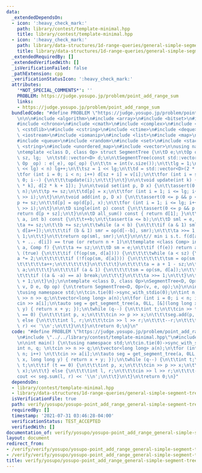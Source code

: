 ```yaml
---
data:
  _extendedDependsOn:
  - icon: ':heavy_check_mark:'
    path: library/contest/template-minimal.hpp
    title: library/contest/template-minimal.hpp
  - icon: ':heavy_check_mark:'
    path: library/data-structures/1d-range-queries/general-simple-segment-tree.hpp
    title: library/data-structures/1d-range-queries/general-simple-segment-tree.hpp
  _extendedRequiredBy: []
  _extendedVerifiedWith: []
  _isVerificationFailed: false
  _pathExtension: cpp
  _verificationStatusIcon: ':heavy_check_mark:'
  attributes:
    '*NOT_SPECIAL_COMMENTS*': ''
    PROBLEM: https://judge.yosupo.jp/problem/point_add_range_sum
    links:
    - https://judge.yosupo.jp/problem/point_add_range_sum
  bundledCode: "#define PROBLEM \"https://judge.yosupo.jp/problem/point_add_range_sum\"\
    \n\n\n#include <algorithm>\n#include <array>\n#include <bitset>\n#include <cassert>\n\
    #include <chrono>\n#include <cmath>\n#include <complex>\n#include <cstdio>\n#include\
    \ <cstdlib>\n#include <cstring>\n#include <ctime>\n#include <deque>\n#include\
    \ <iostream>\n#include <iomanip>\n#include <list>\n#include <map>\n#include <numeric>\n\
    #include <queue>\n#include <random>\n#include <set>\n#include <stack>\n#include\
    \ <string>\n#include <unordered_map>\n#include <vector>\n\nusing namespace std;\n\
    \ntemplate <class D, class Op> struct SegmentTree {\n\tD e;\n\tOp op;\n\tint n,\
    \ sz, lg;  \n\tstd::vector<D> d;\n\n\tSegmentTree(const std::vector<D>& v, D _e,\
    \ Op _op) : e(_e), op(_op) {\n\t\tn = int(v.size());\n\t\tlg = 1;\n\t\twhile ((1\
    \ << lg) < n) lg++;\n\t\tsz = 1 << lg;\n\t\td = std::vector<D>(2 * sz, e);\n\t\
    \tfor (int i = 0; i < n; i++) d[sz + i] = v[i];\n\t\tfor (int i = sz - 1; i >=\
    \ 0; i--) {\n\t\t\tupdate(i);\n\t\t}\n\t}\n\n\tvoid update(int k) { d[k] = op(d[2\
    \ * k], d[2 * k + 1]); }\n\n\tvoid set(int p, D x) {\n\t\tassert(0 <= p && p <\
    \ n);\n\t\tp += sz;\n\t\td[p] = x;\n\t\tfor (int i = 1; i <= lg; i++) update(p\
    \ >> i);\n\t}\n\n\tvoid add(int p, D x) {\n\t\tassert(0 <= p && p < n);\n\t\t\
    p += sz;\n\t\td[p] = op(d[p], x);\n\t\tfor (int i = 1; i <= lg; i++) update(p\
    \ >> i);\n\t}\n\n\tD single(int p) const {\n\t\tassert(0 <= p && p < n);\n\t\t\
    return d[p + sz];\n\t}\n\n\tD all_sum() const { return d[1]; }\n\t\n\tD sum(int\
    \ a, int b) const {\n\t\t++b;\n\t\tassert(a <= b);\n\t\tD sml = e, smr = e;\n\t\
    \ta += sz;\n\t\tb += sz;\n\t\twhile (a < b) {\n\t\t\tif (a & 1) sml = op(sml,\
    \ d[a++]);\n\t\t\tif (b & 1) smr = op(d[--b], smr);\n\t\t\ta >>= 1;\n\t\t\tb >>=\
    \ 1;\n\t\t}\n\t\treturn op(sml, smr);\n\t}\n\n\t// min i s.t. f(d[a] + d[a+1]\
    \ + ... d[i]) == true (or return n + 1)\n\ttemplate <class Comp> int search_left(int\
    \ a, Comp f) {\n\t\ta += sz;\n\t\tD sm = e;\n\t\tif (f(e)) return a;\n\t\twhile\
    \ (true) {\n\t\t\tif (f(op(sm, d[a]))) {\n\t\t\t\twhile (a < sz) {\n\t\t\t\t\t\
    a *= 2;\n\t\t\t\t\tif (!f(op(sm, d[a]))) {\n\t\t\t\t\t\tsm = op(sm, d[a]);\n\t\
    \t\t\t\t\ta++;\n\t\t\t\t\t}\n\t\t\t\t}\n\t\t\t\ta = a + 1 - sz;\n\t\t\t\treturn\
    \ a;\n\t\t\t}\n\t\t\tif (a & 1) {\n\t\t\t\tsm = op(sm, d[a]);\n\t\t\t\ta++;\n\t\
    \t\t\tif ((a & -a) == a) break;\n\t\t\t}\n\t\t\ta >>= 1;\n\t\t}\n\t\treturn n\
    \ + 1;\n\t}\n};\n\ntemplate <class D, class Op>\nSegmentTree<D, Op> get_segment_tree(std::vector<D>\
    \ v, D e, Op op) {\n\treturn SegmentTree<D, Op>(v, e, op);\n}\n\nint main() {\n\
    \tusing namespace std;\n\tcin.tie(0)->sync_with_stdio(0);\n\tint n, q; \n\tcin\
    \ >> n >> q;\n\tvector<long long> a(n);\n\tfor (int i = 0; i < n; i++) \n\t\t\
    cin >> a[i];\n\tauto seg = get_segment_tree(a, 0LL, [&](long long x, long long\
    \ y) { return x + y; });\n\twhile (q--) {\n\t\tint t;\n\t\tcin >> t;\n\t\tif (t\
    \ == 0) {\n\t\t\tint p, x;\n\t\t\tcin >> p >> x;\n\t\t\tseg.add(p, x);\n\t\t}\
    \ else {\n\t\t\tint l, r;\n\t\t\tcin >> l >> r;\n\t\t\t--r;\n\t\t\tcout << seg.sum(l,\
    \ r) << '\\n';\n\t\t}\n\t}\n\treturn 0;\n}\n"
  code: "#define PROBLEM \"https://judge.yosupo.jp/problem/point_add_range_sum\"\n\
    \n#include \"../../library/contest/template-minimal.hpp\"\n#include \"../../library/data-structures/1d-range-queries/general-simple-segment-tree.hpp\"\
    \n\nint main() {\n\tusing namespace std;\n\tcin.tie(0)->sync_with_stdio(0);\n\t\
    int n, q; \n\tcin >> n >> q;\n\tvector<long long> a(n);\n\tfor (int i = 0; i <\
    \ n; i++) \n\t\tcin >> a[i];\n\tauto seg = get_segment_tree(a, 0LL, [&](long long\
    \ x, long long y) { return x + y; });\n\twhile (q--) {\n\t\tint t;\n\t\tcin >>\
    \ t;\n\t\tif (t == 0) {\n\t\t\tint p, x;\n\t\t\tcin >> p >> x;\n\t\t\tseg.add(p,\
    \ x);\n\t\t} else {\n\t\t\tint l, r;\n\t\t\tcin >> l >> r;\n\t\t\t--r;\n\t\t\t\
    cout << seg.sum(l, r) << '\\n';\n\t\t}\n\t}\n\treturn 0;\n}"
  dependsOn:
  - library/contest/template-minimal.hpp
  - library/data-structures/1d-range-queries/general-simple-segment-tree.hpp
  isVerificationFile: true
  path: verify/yosupo/yosupo-point_add_range_general-simple-segment-tree.test.cpp
  requiredBy: []
  timestamp: '2021-07-31 03:46:28-04:00'
  verificationStatus: TEST_ACCEPTED
  verifiedWith: []
documentation_of: verify/yosupo/yosupo-point_add_range_general-simple-segment-tree.test.cpp
layout: document
redirect_from:
- /verify/verify/yosupo/yosupo-point_add_range_general-simple-segment-tree.test.cpp
- /verify/verify/yosupo/yosupo-point_add_range_general-simple-segment-tree.test.cpp.html
title: verify/yosupo/yosupo-point_add_range_general-simple-segment-tree.test.cpp
---
```

